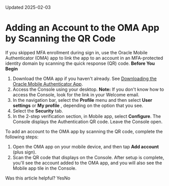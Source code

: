 Updated 2025-02-03
# Adding an Account to the OMA App by Scanning the QR Code
If you skipped MFA enrollment during sign in, use the Oracle Mobile Authenticator (OMA) app to link the app to an account in an MFA-protected identity domain by scanning the quick response (QR) code.
**Before You Begin**
  1. Download the OMA app if you haven't already. See [Downloading the Oracle Mobile Authenticator App](https://docs.oracle.com/en-us/iaas/Content/Identity/mobileauthapp/download-mobile-authenticator-app.htm#download-mobile-authenticator-app "You can download the Oracle Mobile Authenticator \(OMA\) app during two-factor enrollment or you can download it before you're prompted for two-factor enrollment so that you can add accounts to the app without downloading it during enrollment.").
  2. Access the Console using your desktop. **Note:** If you don't know how to access the Console, look for the link in your Welcome email. 
  3. In the navigation bar, select the **Profile** menu and then select **User settings** or **My profile** , depending on the option that you see.
  4. Select the **Security** tab.
  5. In the 2-step verification section, in Mobile app, select **Configure**.
The Console displays the Authentication QR code. Leave the Console open.

To add an account to the OMA app by scanning the QR code, complete the following steps:
  1. Open the OMA app on your mobile device, and then tap **Add account** (plus sign).
  2. Scan the QR code that displays on the Console.
After setup is complete, you'll see the account added to the OMA app, and you will also see the Mobile app tile in the Console.


Was this article helpful?
YesNo

